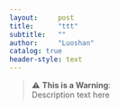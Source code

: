 ```yaml
---
layout:     post
title:      "ttt"
subtitle:   ""
author:     "Luoshan"
catalog: true
header-style: text
---
```


> :warning: **This is a Warning**: <br>
Description text here
>


